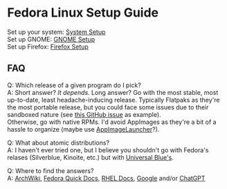 # Fedora Linux Setup Guide

Set up your system: [System Setup](SYSTEM.md)  
Set up GNOME: [GNOME Setup](GNOME.md)  
Set up Firefox: [Firefox Setup](FIREFOX.md)  

## FAQ

Q: Which release of a given program do I pick?  
A: Short answer? *It depends.* Long answer? Go with the most stable, most up-to-date, least headache-inducing release. Typically Flatpaks as they're the most portable release, but you could face some issues due to their sandboxed nature (see [this GitHub issue](https://github.com/flathub/org.keepassxc.KeePassXC/issues/29) as example).  
Otherwise, go with native RPMs. I'd avoid AppImages as they're a bit of a hassle to organize (maybe use [AppImageLauncher](https://github.com/TheAssassin/AppImageLauncher)?).

Q: What about atomic distributions?  
A: I haven't ever tried one, but I believe you shouldn't go with Fedora's relases (Silverblue, Kinoite, etc.) but with [Universal Blue's](https://universal-blue.org/).

Q: Where to find the answers?  
A: [ArchWiki](https://wiki.archlinux.org/title/Main_page), [Fedora Quick Docs](https://docs.fedoraproject.org/en-US/quick-docs/), [RHEL Docs](https://docs.redhat.com/en/documentation/red_hat_enterprise_linux/), [Google](https://www.google.com/) and/or [ChatGPT](https://chatgpt.com/)
